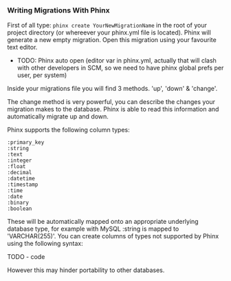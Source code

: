 ### Writing Migrations With Phinx

First of all type: `phinx create YourNewMigrationName` in the root of your project directory (or whereever your phinx.yml file is located). Phinx will generate a new empty migration. Open this migration using your favourite text editor.

- TODO: Phinx auto open (editor var in phinx.yml, actually that will clash with other developers in SCM, so we need to have phinx global prefs per user, per system)

Inside your migrations file you will find 3 methods. 'up', 'down' & 'change'.

The change method is very powerful, you can describe the changes your migration makes to the database. Phinx is able to read this information and automatically migrate up and down.

Phinx supports the following column types:

    :primary_key
    :string
    :text
    :integer
    :float
    :decimal
    :datetime
    :timestamp
    :time
    :date
    :binary
    :boolean

These will be automatically mapped onto an appropriate underlying database type, for example with MySQL :string is mapped to 'VARCHAR(255)'. You can create columns of types not supported by Phinx using the following syntax:

TODO - code

However this may hinder portability to other databases.